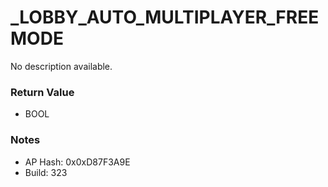 # _LOBBY_AUTO_MULTIPLAYER_FREEMODE

No description available.

### Return Value
* BOOL

### Notes
* AP Hash: 0x0xD87F3A9E
* Build: 323

